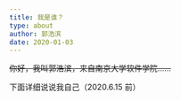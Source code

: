 ```yaml
---
title: 我是谁？
type: about
author: 郭浩滨
date: 2020-01-03
---
```



~~你好，我叫郭浩滨，来自南京大学软件学院……~~

下面详细说说我自己（2020.6.15 前）
